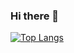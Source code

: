 ### Hi there 👋

[![Top Langs](github-readme-stats-delta-smoky.vercel.app/api/top-langs/?username=Sakyce&layout=compact&theme=vision-friendly-dark)](https://github.com/anuraghazra/github-readme-stats)
